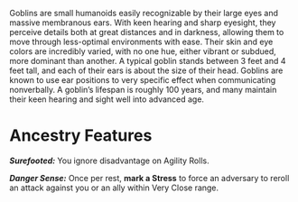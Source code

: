 Goblins are small humanoids easily recognizable by their large eyes and massive membranous ears. With keen hearing and sharp eyesight, they perceive details both at great distances and in darkness, allowing them to move through less-optimal environments with ease. Their skin and eye colors are incredibly varied, with no one hue, either vibrant or subdued, more dominant than another. A typical goblin stands between 3 feet and 4 feet tall, and each of their ears is about the size of their head. Goblins are known to use ear positions to very specific effect when communicating nonverbally. A goblin’s lifespan is roughly 100 years, and many maintain their keen hearing and sight well into advanced age.

# Ancestry Features

***Surefooted:*** You ignore disadvantage on Agility Rolls.

***Danger Sense:*** Once per rest, **mark a Stress** to force an adversary to reroll an attack against you or an ally within Very Close range.
